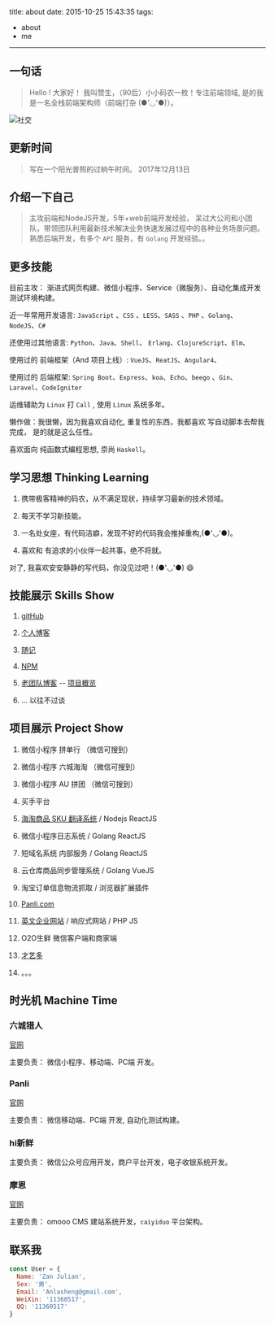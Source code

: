 title: about
date: 2015-10-25 15:43:35
tags:
  - about
  - me
---

## 一句话

> Hello ! 大家好！ 我叫赞生，（90后）小小码农一枚！专注前端领域, 是的我是一名全栈前端架构师（前端打杂 (●'◡'●)）。


![社交](https://assetcdn.500px.org/assets/home/home_cover-86eea8a3203efdf9e70a1712d8f6742e.jpg)

## 更新时间

> 写在一个阳光普照的过晌午时间。 2017年12月13日

## 介绍一下自己

> 主攻前端和NodeJS开发，5年+web前端开发经验，
> 呆过大公司和小团队，带领团队利用最新技术解决业务快速发展过程中的各种业务场景问题。
> 熟悉后端开发，有多个 `API` 服务，有 `Golang` 开发经验。。

## 更多技能

目前主攻： 渐进式网页构建、微信小程序、Service（微服务）、自动化集成开发测试环境构建。

近一年常用开发语言: `JavaScript` 、`CSS` 、`LESS`、`SASS` 、`PHP` 、`Golang`、`NodeJS`、`C#`

还使用过其他语言: `Python`、`Java`、`Shell`、 `Erlang`、`ClojureScript`、`Elm`、

使用过的 前端框架（And 项目上线）: `VueJS`、`ReatJS`、`Angular4`、

使用过的 后端框架: `Spring Boot`、`Express`、`koa`、`Echo`、`beego` 、`Gin`、 `Laravel`、`CodeIgniter`

运维辅助为 `Linux` 打 `Call` ,  使用 `Linux` 系统多年。

懒作做：我很懒，因为我喜欢自动化, 重复性的东西，我都喜欢 写自动脚本去帮我完成， 是的就是这么任性。

喜欢面向 纯函数式编程思想, 崇尚 `Haskell`。

## 学习思想 Thinking Learning

1. 携带极客精神的码农，从不满足现状，持续学习最新的技术领域。

2. 每天不学习新技能。

3. 一名处女座，有代码洁癖，发现不好的代码我会推掉重构,(●'◡'●)。

4. 喜欢和 有追求的小伙伴一起共事，绝不将就。

对了, 我喜欢安安静静的写代码，你没见过吧！(●'◡'●) 😄


## 技能展示 Skills Show

1. [gitHub](https://github.com/zanjs)

2. [个人博客](https://zanjs.com)

3. [随记](https://github.com/zanjs/blog-notes/issues)

4. [NPM](https://www.npmjs.com/~zan)

5. [老团队博客](http://panli.mu.gg/) -- [项目概览](http://panli.mu.gg/about/)

6. ... 以往不过谈

## 项目展示 Project Show

1. 微信小程序 拼单行 （微信可搜到）

2. 微信小程序 六城海淘 （微信可搜到）

3. 微信小程序 AU 拼团 （微信可搜到）

3. 买手平台

4. [海淘商品 SKU 翻译系统](http://translate.anla.io) / Nodejs ReactJS

5. 微信小程序日志系统 / Golang  ReactJS

6. 短域名系统 内部服务 / Golang ReactJS

7. 云仓库商品同步管理系统 / Golang VueJS

8. 淘宝订单信息物流抓取 / 浏览器扩展插件

8. [Panli.com](http://www.panli.com/)

9. [英文企业网站](http://www.brightpowersh.com/) / 响应式网站 / PHP JS

10. O2O生鲜 微信客户端和商家端

11. [才艺多](http://www.caiyiduo.com/)

12. 。。。


## 时光机 Machine Time

### 六城猎人

[官网](http://www.6city.com/)

主要负责： 微信小程序、移动端、PC端 开发。

### Panli

[官网](http://www.panli.com/)


主要负责： 微信移动端、PC端 开发, 自动化测试构建。

### hi新鲜


主要负责： 微信公众号应用开发，商户平台开发，电子收银系统开发。

### 摩恩

[官网](http://www.caiyiduo.com/)

主要负责： omooo CMS 建站系统开发，`caiyiduo` 平台架构。



## 联系我

```js
const User = {
  Name: 'Zan Julian',
  Sex: '男',
  Email: 'Anlasheng@gmail.com',
  WeiXin: '11360517',
  QQ: '11360517'
}

```




